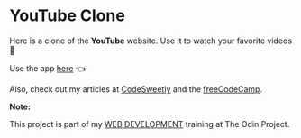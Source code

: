 # YouTube Clone

Here is a clone of the **YouTube** website. Use it to watch your favorite videos 🎥

Use the app [here](https://youtube-clone-theodinproject.web.app) 👈

Also, check out my articles at [CodeSweetly](https://codesweetly.com/) and the [freeCodeCamp](https://www.freecodecamp.org/news/author/oluwatobi/).

**Note:**

This project is part of my [WEB DEVELOPMENT](https://www.theodinproject.com/lessons/node-path-javascript-javascript-final-project) training at The Odin Project.

